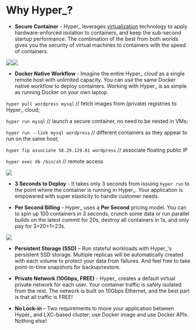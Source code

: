 # Why Hyper\_?


- **Secure Container** - Hyper\_ leverages [virtualization](github.com/hyperhq/hyper) technology to apply hardware-enforced isolation to containers, and keep the sub-second startup performance. The combination of the best from both worlds gives you the security of virtual machines to containers with the speed of containers.

![](https://trello-attachments.s3.amazonaws.com/5694785e124f36d746f5c7be/1511x393/b8b5cd31b59af44c0c86349e150438fb/HyperContainer_vs_LinuxContainer.png)![](https://trello-attachments.s3.amazonaws.com/5694785e124f36d746f5c7be/1511x393/b8b5cd31b59af44c0c86349e150438fb/HyperContainer_vs_LinuxContainer.png)

- **Docker Native Workflow** - Imagine the entire Hyper\_ cloud as a single remote host with unlimited capacity. You can use the same Docker native workflow to deploy containers. Working with Hyper\_ is as simple as running Docker on your own laptop.

 `hyper pull wordpress mysql` // fetch images from (private) registries to Hyper\_ cloud;

 `hyper run mysql` // launch a secure container, no need to be nested in VMs;
 
 `hyper run --link mysql wordpress` // different containers as they appear to run on the same host;

 `hyper fip associate 58.29.129.81 wordpress` // associate floating public IP

 `hyper exec db /bin/sh` // remote access

![](https://trello-attachments.s3.amazonaws.com/56daae9b816ec930c8d98197/1317x490/d94b089c895cd3feaab21c5277491343/laptop-left.png)

- **3 Seconds to Deploy** - It takes only 3 seconds from issuing `hyper run` to the point where the container is running in Hyper\_. Your application is empowered with super elasticity to handle customer needs.

- **Per Second Billing** - Hyper\_ uses a **Per Second** pricing model. You can to spin up 100 containers in 3 seconds, crunch some data or run parallel builds on the latest commit for 20s, destroy all containers in 1s, and only pay for 3+20+1=23s. 

![](https://trello-attachments.s3.amazonaws.com/56b19c6e5bb4a89f92d0e71f/903x472/2ccb5880a4286dd6d4c14eb19b3dab99/upload_2_3_2016_at_2_21_34_PM.png)

- **Persistent Storage (SSD)** – Run stateful workloads with Hyper\_'s persistent SSD storage. Multiple replicas will be automatically created with each volume to protect your data from failures. And feel free to take point-in-time snapshots for backup/restore.

- **Private Network (10Gbps, FREE)** - Hyper\_ creates a default virtual private network for each user. Your container traffic is safely isolated from the rest. The network is built on 10Gbps Ethernet, and the best part is that all traffic is FREE!

- **No Lock-in** – Two requirements to move your application between Hyper\_ and LXC-based cluster: use Docker image and use Docker APIs. Nothing else!

